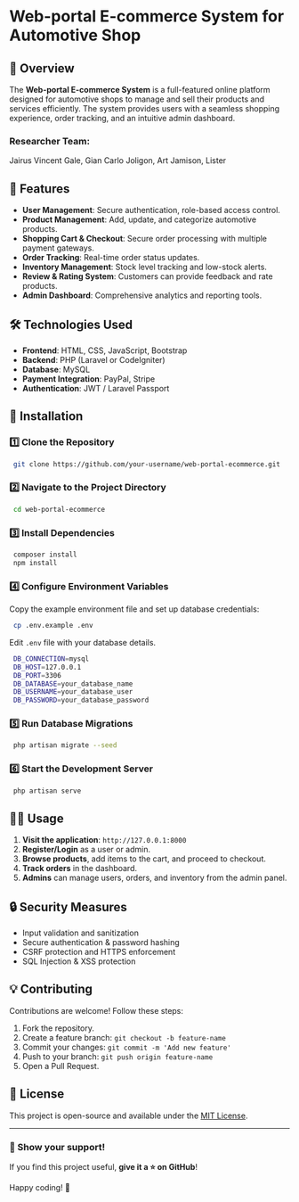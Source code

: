 # Web-portal E-commerce System for Automotive Shop

## 📌 Overview

The **Web-portal E-commerce System** is a full-featured online platform designed for automotive shops to manage and sell their products and services efficiently. The system provides users with a seamless shopping experience, order tracking, and an intuitive admin dashboard.

### Researcher Team:

Jairus Vincent Gale, Gian Carlo Joligon, Art Jamison, Lister

## 🚀 Features

-   **User Management**: Secure authentication, role-based access control.
-   **Product Management**: Add, update, and categorize automotive products.
-   **Shopping Cart & Checkout**: Secure order processing with multiple payment gateways.
-   **Order Tracking**: Real-time order status updates.
-   **Inventory Management**: Stock level tracking and low-stock alerts.
-   **Review & Rating System**: Customers can provide feedback and rate products.
-   **Admin Dashboard**: Comprehensive analytics and reporting tools.

## 🛠️ Technologies Used

-   **Frontend**: HTML, CSS, JavaScript, Bootstrap
-   **Backend**: PHP (Laravel or CodeIgniter)
-   **Database**: MySQL
-   **Payment Integration**: PayPal, Stripe
-   **Authentication**: JWT / Laravel Passport

## 📂 Installation

### 1️⃣ Clone the Repository

```sh
 git clone https://github.com/your-username/web-portal-ecommerce.git
```

### 2️⃣ Navigate to the Project Directory

```sh
 cd web-portal-ecommerce
```

### 3️⃣ Install Dependencies

```sh
 composer install
 npm install
```

### 4️⃣ Configure Environment Variables

Copy the example environment file and set up database credentials:

```sh
 cp .env.example .env
```

Edit `.env` file with your database details.

```sh
 DB_CONNECTION=mysql
 DB_HOST=127.0.0.1
 DB_PORT=3306
 DB_DATABASE=your_database_name
 DB_USERNAME=your_database_user
 DB_PASSWORD=your_database_password
```

### 5️⃣ Run Database Migrations

```sh
 php artisan migrate --seed
```

### 6️⃣ Start the Development Server

```sh
 php artisan serve
```

## 🧑‍💻 Usage

1. **Visit the application**: `http://127.0.0.1:8000`
2. **Register/Login** as a user or admin.
3. **Browse products**, add items to the cart, and proceed to checkout.
4. **Track orders** in the dashboard.
5. **Admins** can manage users, orders, and inventory from the admin panel.

## 🔒 Security Measures

-   Input validation and sanitization
-   Secure authentication & password hashing
-   CSRF protection and HTTPS enforcement
-   SQL Injection & XSS protection

## 💡 Contributing

Contributions are welcome! Follow these steps:

1. Fork the repository.
2. Create a feature branch: `git checkout -b feature-name`
3. Commit your changes: `git commit -m 'Add new feature'`
4. Push to your branch: `git push origin feature-name`
5. Open a Pull Request.

## 📜 License

This project is open-source and available under the [MIT License](LICENSE).

---

### 🌟 Show your support!

If you find this project useful, **give it a ⭐ on GitHub**!

Happy coding! 🚀
